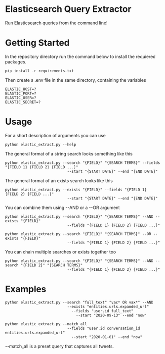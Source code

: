 # Elasticsearch Query Extractor

Run Elasticsearch queries from the command line!

# Getting Started

In the repository directory run the command below to install the requiered packages.

```
pip install -r requirements.txt
```

Then create a .env file in the same directory, containing the variables

```
ELASTIC_HOST=?
ELASTIC_PORT=?
ELASTIC_USER=?
ELASTIC_SECRET=?
```
  
# Usage

For a short description of arguments you can use

```
python elastic_extract.py --help
```

The general format of a string search looks something like this

```
python elastic_extract.py --search "{FIELD}" "{SEARCH TERMS}" --fields "{FIELD 1} {FIELD 2} {FIELD ...}" 
                            --start "{START DATE}" --end "{END DATE}"
```

The general format of an exists search looks like this

```
python elastic_extract.py --exists "{FIELD}" --fields "{FIELD 1} {FIELD 2} {FIELD ...}" 
                            --start "{START DATE}" --end "{END DATE}"
```

You can combine them using --AND or a --OR argument

```
python elastic_extract.py --search "{FIELD}" "{SEARCH TERMS}" --AND --exists "{FIELD}" 
                            --fields "{FIELD 1} {FIELD 2} {FIELD ...}"

python elastic_extract.py --search "{FIELD}" "{SEARCH TERMS}" --OR --exists "{FIELD}" 
                            --fields "{FIELD 1} {FIELD 2} {FIELD ...}"
```

You can chain multiple searches or exists together too

```
python elastic_extract.py --search "{FIELD}" "{SEARCH TERMS}" --AND --search "{FIELD 2}" "{SEARCH TERMS}" 
                            --fields "{FIELD 1} {FIELD 2} {FIELD ...}"
```

# Examples

```
python elastic_extract.py --search "full_text" "vac* OR vax*" --AND 
                            --exists "entities.urls.expanded_url" 
                              --fields "user.id full_text" 
                                --start "2020-09-13" --end "now"
```

```
python elastic_extract.py --match_all 
                            --fields "user.id conversation_id entities.urls.expanded_url" 
                              --start "2020-01-01" --end "now"
```
--match_all is a preset query that captures all tweets.
